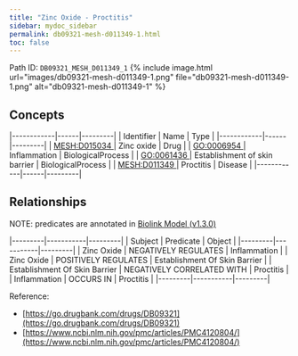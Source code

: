 ```yaml
---
title: "Zinc Oxide - Proctitis"
sidebar: mydoc_sidebar
permalink: db09321-mesh-d011349-1.html
toc: false 
---
```



Path ID: `DB09321_MESH_D011349_1`
{% include image.html url="images/db09321-mesh-d011349-1.png" file="db09321-mesh-d011349-1.png" alt="db09321-mesh-d011349-1" %}

## Concepts

|------------|------|---------|
| Identifier | Name | Type    |
|------------|------|---------|
| <a href="https://identifiers.org/MESH:D015034">MESH:D015034 </a> | Zinc oxide | Drug |
| <a href="https://identifiers.org/GO:0006954">GO:0006954 </a> | Inflammation | BiologicalProcess |
| <a href="https://identifiers.org/GO:0061436">GO:0061436 </a> | Establishment of skin barrier | BiologicalProcess |
| <a href="https://identifiers.org/MESH:D011349">MESH:D011349 </a> | Proctitis | Disease |
|------------|------|---------|

## Relationships


NOTE: predicates are annotated in <a href="https://github.com/biolink/biolink-model/releases/tag/v1.3.0">Biolink Model (v1.3.0)</a>

|---------|-----------|---------|
| Subject | Predicate | Object  |
|---------|-----------|---------|
| Zinc Oxide | NEGATIVELY REGULATES | Inflammation |
| Zinc Oxide | POSITIVELY REGULATES | Establishment Of Skin Barrier |
| Establishment Of Skin Barrier | NEGATIVELY CORRELATED WITH | Proctitis |
| Inflammation | OCCURS IN | Proctitis |
|---------|-----------|---------|

Reference: 
  - [https://go.drugbank.com/drugs/DB09321](https://go.drugbank.com/drugs/DB09321)
  - [https://www.ncbi.nlm.nih.gov/pmc/articles/PMC4120804/](https://www.ncbi.nlm.nih.gov/pmc/articles/PMC4120804/)
